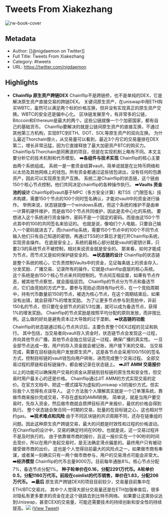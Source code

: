 # Tweets From Xiakezhang

![rw-book-cover](https://pbs.twimg.com/profile_images/1593178268483534848/yPDOxW8m.jpg)

## Metadata
- Author: [[@nigdaemon on Twitter]]
- Full Title: Tweets From Xiakezhang
- Category: #tweets
- URL: https://twitter.com/nigdaemon

## Highlights
- **Chainflip 原生资产跨链DEX**
  Chainflip不是跨链桥，也不是单纯的DEX，它是解决原生资产直接交易的跨链DEX。
  关键词原生资产，在uniswap中用ETH购买WBTC，虽然可以满足两个标的价格互换，但并没有实现真正的原生资产交换。WBTC的安全还是偏中心化。
  区块链发展至今，有非常多的公链，Bitccoin和Ethereum是最大的两个。这些公链就像一个个加密国家，都有自己的基础货币。
  Chainflip要解决的就是公链间原生资产的直接互换，不通过其他第三方机构，实现BTC到ETH、DOT、SOL等原生资产的双向互换。
  为什么最近Thorchain很火，从交易量可以看到，最近3个月它的交易量排在DEX第二，增长非常迅猛，因为它直接释放了最大加密资产BTC的购买力。
  Chainflip与Thorchain是同赛道的项目，但是在实现机制上略有不同。本文主要分析它的技术机制和代币模型。
  **➡️各组件与技术实现**
  Chainflip的核心主要由两个系统组成。
  系统一是一套资金结算vault，简单说就是在比特币网络和以太坊及其他网络上的钱包。所有资金都通过这些钱包进出，没有任何的包裹资产，因此可以实现原生资产互换。
  系统二是Chainflip的状态链，这个链由150个核心节点控制，他们共同决定chainflip的各种操作执行。
  **➡️Vaults 资金池的设计**
  Chainflip的vault基于MPC（多方安全计算）和TSS（门限签名）技术构建，需要150个节点的100个同时签名确认，才能对vault中的资金进行操作。
  举例来说，状态链就像一个windows系统，但这个系统的维护不是由单一计算机硬件维护，而是由150个节点共同维护，因此是去中心化的系统。
  要想进入这个系统进行资金操作，密码不是一个固定的密码。而是由这150个节点其中的100的共同签名来验证的。
  也就是说，像咱们个人电脑，只要自己输入一个密码就进去了。而chainflip系统，需要150个节点中的100个不同节点输入他们只有自己知道的密钥，再通过TSS的计算后才能打开Chainflip系统，实现资金操作。
  在底层安全上，系统的最核心部分就是vault的密钥计算，只要2/3的系统节点不被控制，相对来说资金就是安全的。
  那来看，如何才能成为节点，而节点又是如何保护链安全的。
  **➡️状态链的设计**
  Chainflip的状态链是整个系统的核心，它负责控制Vaults中的资金，见证每条链上的资金存入、分发奖励、广播交易、记录所有的操作，它就是chainflip底层的核心系统。
  这个系统是由150个核心节点来共同控制的。节点间互相监督，如果有节点作恶，被其他节点察觉，就会面临惩罚。
  Chainflip的节点分为节点和备选节点，它们由竞拍的方式产生。要参与竞拍必须持有flip代币，在一个竞拍周期中，持有代币数量前150的节点，被选为核心节点，在这个周期结束后，如果没有出错，就会获得7%的增发奖励。
  为了让更多节点参与到竞拍中，非前150名的节点，但只要在全部节点的前1/3位置，就可以成为备选节点，获得1%的增发奖励。
  Chainflip的节点奖励是按照平均分配的原则发放，而非按比例。这么做的好处是避免资本过大导致的过于垄断。
  **➡️状态链的功能**
  Chainflip的状态链通过核心节点共识后，主要负责整个DEX过程的见证和执行。
  其中包括，当交易者向vault存入资金时，状态链节点会发现这一过程，并向其他节点广播，其他节点会独立验证这一过程，确保广播的真实性。
  一旦全部节点达成一致，用户的存入资金就会被记账，用户接下来的交易。
  当交易完成，需要在目标链向用户发放原生资产，这是各节点会采用100/150的签名方式，控制目标链的vault钱包向用户转账，进而完成整个交易过程。
  全部交易过程的原链和目标链操作，都会被记录在状态链上。
  **➡️JIT AMM 交易报价**
  以上的功能可以确保用户交易的资金从原链到目标链的原生性和安全性，但交易时用户最关心的还是价格。
  Chainflip通过JIT AMM的方式实现交易的定价。在官方文档中，把这一模式描写为虚拟的uniswap v3的报价方式。但实际我个人觉得有点误导人。
  这个方法我个人理解其实就是一个订单薄系统，靠做市商来报价完成交易，不存在虚拟的AMM转换。
  简单说，就是当用户要交易时，先存入资金，然后做市商就会质押目标资产来报价，最优的价格会得到执行。
  整个状态链会聚合同一时期的交易，批量的在目标链之心，这也相对节约gas。
  **➡️技术难点和风险**
  由于不同区块链的共识周期不同，还存在链重组的问题。因此这种原生资产跨链交易，最大的问题是时效性和过程的价格波动。
  在Chainflip的设计中，交易的确定时间在90秒。也就是说，这一交易过程并不是及时执行的。
  由于依靠做市商的报价，且这一报价实在一个90秒的时间去竞价，所以在用户发起交易时，是无法确定滑点偏差的。最终用户只有被动接受做市商的出价。
  这也是个人觉得目前最大的风险点之一，如果做市商有串谋，或者某一刻确实只有一两个做市商参与，用户的交易滑点可能会非常大。
  **➡️经济模型**
  Chainflip的代币总量9000万。目前每年通胀8%。核心节点分配7%，备选节点分配1%。
  **种子轮单价在0.16，分配2291万代币。A轮单价0.5，分配1160万代币。前段在coinlist的代币销售，单价在1.83，分配206万代币。**
  ➡️**最后**
  原生资产跨链DEX的项目目前较少，交易量目前集中在ETH/BTC交易对。
  其中个人觉得大部分交易量还是在ETH加强审查后，很多对隐私有更多要求的资金在走这个链路去到比特币网络。
  如果要让这类协议达到Uniswap，甚至CEX的交易量，可能还需要技术的持续创新和安全性的持续提高。<img src='https://pbs.twimg.com/media/GAPrqVsa0AELPsR.jpg'/> ([View Tweet](https://twitter.com/nigdaemon/status/1730485810070474771))
